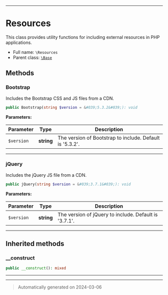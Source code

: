 ***

# Resources

This class provides utility functions for including external resources in PHP applications.



* Full name: `\Resources`
* Parent class: [`\Base`](./Base.md)




## Methods


### Bootstrap

Includes the Bootstrap CSS and JS files from a CDN.

```php
public Bootstrap(string $version = &#039;5.3.2&#039;): void
```








**Parameters:**

| Parameter | Type | Description |
|-----------|------|-------------|
| `$version` | **string** | The version of Bootstrap to include. Default is &#039;5.3.2&#039;. |





***

### jQuery

Includes the jQuery JS file from a CDN.

```php
public jQuery(string $version = &#039;3.7.1&#039;): void
```








**Parameters:**

| Parameter | Type | Description |
|-----------|------|-------------|
| `$version` | **string** | The version of jQuery to include. Default is &#039;3.7.1&#039;. |





***


## Inherited methods


### __construct



```php
public __construct(): mixed
```












***


***
> Automatically generated on 2024-03-06
